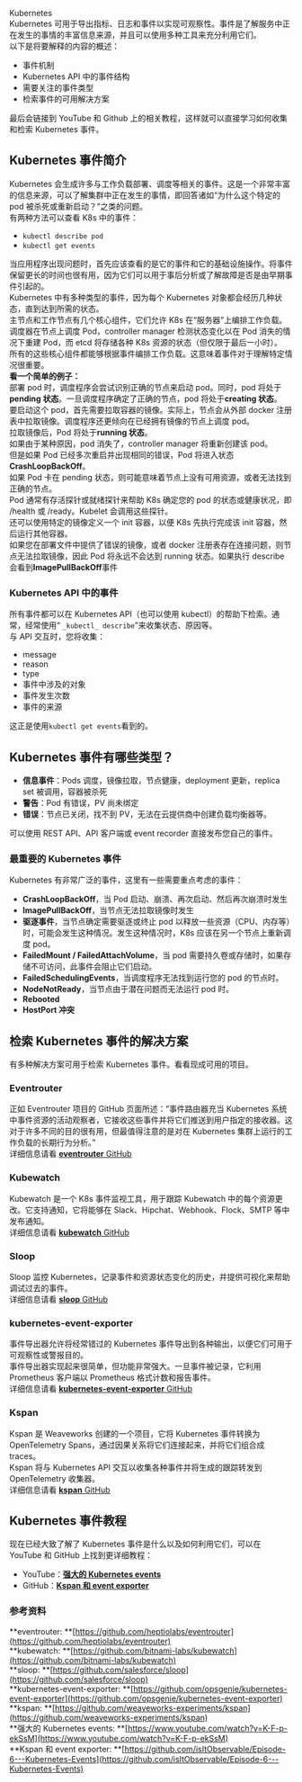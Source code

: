 Kubernetes<br />Kubernetes 可用于导出指标、日志和事件以实现可观察性。事件是了解服务中正在发生的事情的丰富信息来源，并且可以使用多种工具来充分利用它们。<br />以下是将要解释的内容的概述：

- 事件机制
- Kubernetes API 中的事件结构
- 需要关注的事件类型
- 检索事件的可用解决方案

最后会链接到 YouTube 和 Github 上的相关教程，这样就可以直接学习如何收集和检索 Kubernetes 事件。
<a name="YYll0"></a>
## Kubernetes 事件简介
Kubernetes 会生成许多与工作负载部署、调度等相关的事件。这是一个非常丰富的信息来源，可以了解集群中正在发生的事情，即回答诸如“为什么这个特定的 pod 被杀死或重新启动？”之类的问题。<br />有两种方法可以查看 K8s 中的事件：

- `kubectl describe pod`
- `kubectl get events`

当应用程序出现问题时，首先应该查看的是它的事件和它的基础设施操作。将事件保留更长的时间也很有用，因为它们可以用于事后分析或了解故障是否是由早期事件引起的。<br />Kubernetes 中有多种类型的事件，因为每个 Kubernetes 对象都会经历几种状态，直到达到所需的状态。<br />主节点和工作节点有几个核心组件，它们允许 K8s 在“服务器”上编排工作负载。调度器在节点上调度 Pod，controller manager 检测状态变化以在 Pod 消失的情况下重建 Pod，而 etcd 将存储各种 K8s 资源的状态（但仅限于最后一小时）。<br />所有的这些核心组件都能够根据事件编排工作负载。这意味着事件对于理解特定情况很重要。<br />**看一个简单的例子：**<br />部署 pod 时，调度程序会尝试识别正确的节点来启动 pod。同时，pod 将处于**pending 状态**。一旦调度程序确定了正确的节点，pod 将处于**creating 状态**。<br />要启动这个 pod，首先需要拉取容器的镜像。实际上，节点会从外部 docker 注册表中拉取镜像。调度程序还更倾向在已经拥有镜像的节点上调度 pod。<br />拉取镜像后，Pod 将处于**running 状态**。<br />如果由于某种原因，pod 消失了，controller manager 将重新创建该 pod。<br />但是如果 Pod 已经多次重启并出现相同的错误，Pod 将进入状态**CrashLoopBackOff**。<br />如果 Pod 卡在 pending 状态，则可能意味着节点上没有可用资源，或者无法找到正确的节点。<br />Pod 通常有存活探针或就绪探针来帮助 K8s 确定您的 pod 的状态或健康状况，即 /health 或 /ready。Kubelet 会调用这些探针。<br />还可以使用特定的镜像定义一个 init 容器，以便 K8s 先执行完成该 init 容器，然后运行其他容器。<br />如果您在部署文件中提供了错误的镜像，或者 docker 注册表存在连接问题，则节点无法拉取镜像，因此 Pod 将永远不会达到 running 状态。如果执行 describe 会看到**ImagePullBackOff**事件
<a name="cC5Up"></a>
### Kubernetes API 中的事件
所有事件都可以在 Kubernetes API（也可以使用 kubectl）的帮助下检索。通常，经常使用“ `_kubectl_ describe`”来收集状态、原因等。<br />与 API 交互时，您将收集：

- message
- reason
- type
- 事件中涉及的对象
- 事件发生次数
- 事件的来源

这正是使用`kubectl get events`看到的。
<a name="vH5C5"></a>
## Kubernetes 事件有哪些类型？

- **信息事件**：Pods 调度，镜像拉取，节点健康，deployment 更新，replica set 被调用，容器被杀死
- **警告**：Pod 有错误，PV 尚未绑定
- **错误**：节点已关闭，找不到 PV，无法在云提供商中创建负载均衡器等。

可以使用 REST API、API 客户端或 event recorder 直接发布您自己的事件。
<a name="hxyAG"></a>
### 最重要的 Kubernetes 事件
Kubernetes 有非常广泛的事件，这里有一些需要重点考虑的事件：

- **CrashLoopBackOff**，当 Pod 启动、崩溃、再次启动、然后再次崩溃时发生
- **ImagePullBackOff**，当节点无法拉取镜像时发生
- **驱逐事件**，当节点确定需要驱逐或终止 pod 以释放一些资源（CPU、内存等）时，可能会发生这种情况。发生这种情况时，K8s 应该在另一个节点上重新调度 pod。
- **FailedMount / FailedAttachVolume**，当 pod 需要持久卷或存储时，如果存储不可访问，此事件会阻止它们启动。
- **FailedSchedulingEvents**，当调度程序无法找到运行您的 pod 的节点时。
- **NodeNotReady**，当节点由于潜在问题而无法运行 pod 时。
- **Rebooted**
- **HostPort 冲突**
<a name="KkkmW"></a>
## 检索 Kubernetes 事件的解决方案
有多种解决方案可用于检索 Kubernetes 事件。看看现成可用的项目。
<a name="pvcGt"></a>
### Eventrouter
正如 Eventrouter 项目的 GitHub 页面所述：“事件路由器充当 Kubernetes 系统中事件资源的活动观察者，它接收这些事件并将它们推送到用户指定的接收器。这对于许多不同的目的很有用，但最值得注意的是对在 Kubernetes 集群上运行的工作负载的长期行为分析。”<br />详细信息请看 [**eventrouter** GitHub](https://github.com/heptiolabs/eventrouter)
<a name="Fc4ok"></a>
### Kubewatch
Kubewatch 是一个 K8s 事件监视工具，用于跟踪 Kubewatch 中的每个资源更改。它支持通知，它将能够在 Slack、Hipchat、Webhook、Flock、SMTP 等中发布通知。<br />详细信息请看 [**kubewatch** GitHub](https://github.com/bitnami-labs/kubewatch)
<a name="wTsXI"></a>
### Sloop
Sloop 监控 Kubernetes，记录事件和资源状态变化的历史，并提供可视化来帮助调试过去的事件。<br />详细信息请看 [**sloop** GitHub](https://github.com/salesforce/sloop)
<a name="JtXjg"></a>
### kubernetes-event-exporter
事件导出器允许将经常错过的 Kubernetes 事件导出到各种输出，以便它们可用于可观察性或警报目的。<br />事件导出器实现起来很简单，但功能非常强大。一旦事件被记录，它利用 Prometheus 客户端以 Prometheus 格式计数和报告事件。<br />详细信息请看 [**kubernetes-event-exporter** GitHub](https://github.com/opsgenie/kubernetes-event-exporter)
<a name="KVxzd"></a>
### Kspan
Kspan 是 Weaveworks 创建的一个项目，它将 Kubernetes 事件转换为 OpenTelemetry Spans，通过因果关系将它们连接起来，并将它们组合成 traces。<br />Kspan 将与 Kubernetes API 交互以收集各种事件并将生成的跟踪转发到 OpenTelemetry 收集器。<br />详细信息请看 [**kspan** GitHub](https://github.com/weaveworks-experiments/kspan)
<a name="ByBvj"></a>
## Kubernetes 事件教程
现在已经大致了解了 Kubernetes 事件是什么以及如何利用它们，可以在 YouTube 和 GitHub 上找到更详细教程：

- YouTube：[**强大的 Kubernetes events**](https://www.youtube.com/watch?v=K-F-p-ekSsM)
- GitHub：[**Kspan 和 event exporter**](https://github.com/isItObservable/Episode-6---Kubernetes-Events)
<a name="eTMWH"></a>
### 参考资料
**eventrouter: **[https://github.com/heptiolabs/eventrouter](https://github.com/heptiolabs/eventrouter)<br />**kubewatch: **[https://github.com/bitnami-labs/kubewatch](https://github.com/bitnami-labs/kubewatch)<br />**sloop: **[https://github.com/salesforce/sloop](https://github.com/salesforce/sloop)<br />**kubernetes-event-exporter: **[https://github.com/opsgenie/kubernetes-event-exporter](https://github.com/opsgenie/kubernetes-event-exporter)<br />**kspan: **[https://github.com/weaveworks-experiments/kspan](https://github.com/weaveworks-experiments/kspan)<br />**强大的 Kubernetes events: **[https://www.youtube.com/watch?v=K-F-p-ekSsM](https://www.youtube.com/watch?v=K-F-p-ekSsM)<br />**Kspan 和 event exporter: **[https://github.com/isItObservable/Episode-6---Kubernetes-Events](https://github.com/isItObservable/Episode-6---Kubernetes-Events)
